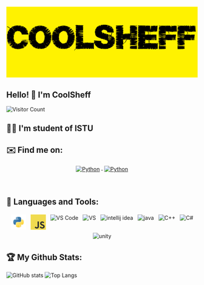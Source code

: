 ![GitHub Logo](/logo.png)

##  Hello! :wave: I'm CoolSheff

![Visitor Count](https://profile-counter.glitch.me/CoolSheff131/count.svg)

## :man_student: I'm student of ISTU

## ✉️ Find me on:


<p align="center">
 <a href="https://vk.com/anikulsheev" target="_blank" rel="noopener noreferrer">
  <img src="https://img.icons8.com/material-outlined/24/000000/vk-circled.png" alt="Python" height="40" style="vertical-align:top; margin:4px"/>
  </a>
 <a href="mailto:a.nikulsheev@gmail.com"> <img src="https://cdn.jsdelivr.net/npm/simple-icons@v3/icons/gmail.svg" alt="Python" height="40" style="vertical-align:top; margin:4px"></a>
</p>

<br />

## 🧰 Languages and Tools:
<p align="center">
 <img src="https://raw.githubusercontent.com/github/explore/80688e429a7d4ef2fca1e82350fe8e3517d3494d/topics/python/python.png" alt="Python" height="40" style="vertical-align:top; margin:4px">
 <img src="https://raw.githubusercontent.com/github/explore/80688e429a7d4ef2fca1e82350fe8e3517d3494d/topics/javascript/javascript.png" alt="Javascript" height="40" style="vertical-align:top; margin:4px">
 <img src="https://img.icons8.com/fluent/48/000000/visual-studio-code-2019.png" alt="VS Code" height="40" style="vertical-align:top; margin:4px"/>
 <img src="https://img.icons8.com/color/48/000000/visual-studio-2019.png" alt="VS" height="40" style="vertical-align:top; margin:4px"/>
 <img src="https://img.icons8.com/color/48/000000/intellij-idea.png" alt="intellij idea" height="40" style="vertical-align:top; margin:4px"/>
 <img src="https://img.icons8.com/color/48/000000/java-coffee-cup-logo.png" alt="java" height="40" style="vertical-align:top; margin:4px"/>
 <img src="https://img.icons8.com/color/48/000000/c-plus-plus-logo.png" alt="C++" height="40" style="vertical-align:top; margin:4px"/>
 <img src="https://img.icons8.com/color/48/000000/c-sharp-logo.png" alt="C#" height="40" style="vertical-align:top; margin:4px"/>
 <img src="https://img.icons8.com/ios-filled/50/000000/unity.png" alt="unity" height="40" style="vertical-align:top; margin:4px"/>
</p>

 ## :trophy: My Github Stats:
 
![GitHub stats](https://github-readme-stats.vercel.app/api?username=CoolSheff131&show_icons=true&theme=vision-friendly-dark)
![Top Langs](https://github-readme-stats.vercel.app/api/top-langs/?username=CoolSheff131&theme=vision-friendly-dark)
